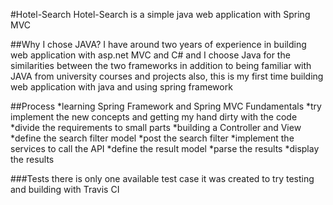 #Hotel-Search
Hotel-Search is a simple java web application with Spring MVC

##Why I chose JAVA? 
I have around two years of experience in building web application with asp.net MVC and C#
and I choose Java for the similarities between the two frameworks
in addition to being familiar with JAVA from university courses and projects 
also, this is my first time building web application with java and using spring framework

##Process
*learning Spring Framework and Spring MVC Fundamentals 
*try implement the new concepts and getting my hand dirty with the code 
	*divide the requirements to small parts 
	*building a Controller and View 
	*define the search filter model
	*post the search filter
	*implement the services to call the API 
	*define the result model
	*parse the results
	*display the results
	
	
###Tests 
there is only one available test case 
it was created to try testing and building with Travis CI 
